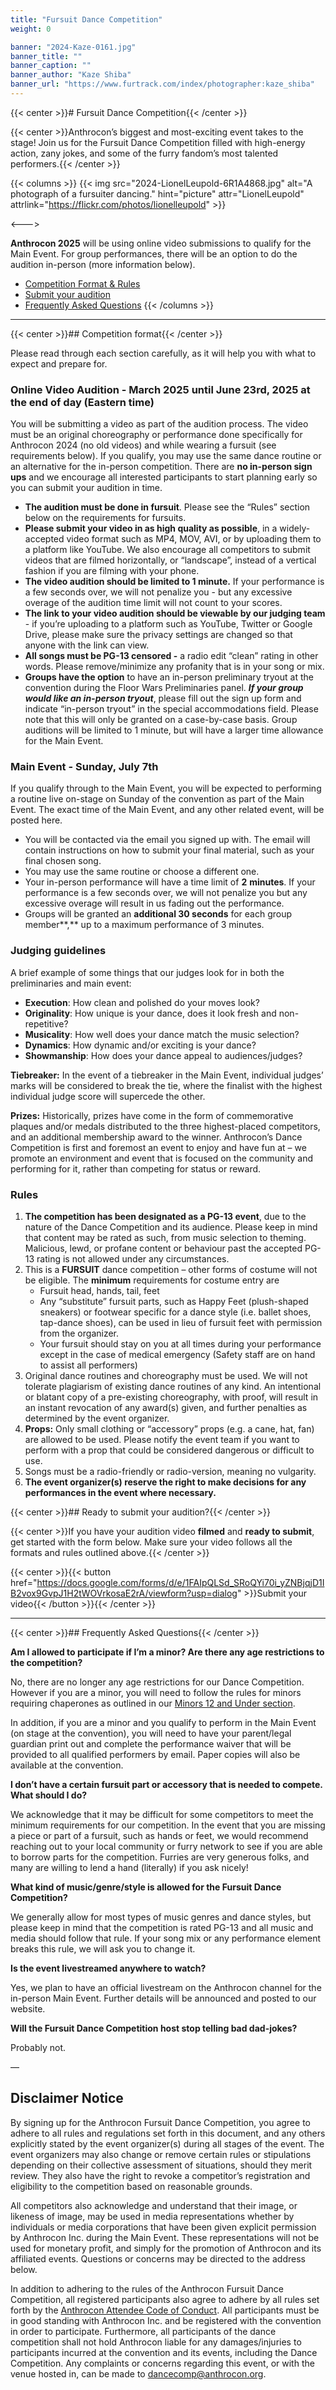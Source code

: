```yaml
---
title: "Fursuit Dance Competition"
weight: 0

banner: "2024-Kaze-0161.jpg"
banner_title: ""
banner_caption: ""
banner_author: "Kaze Shiba"
banner_url: "https://www.furtrack.com/index/photographer:kaze_shiba"
---
```


{{< center >}}# Fursuit Dance Competition{{< /center >}}

{{< center >}}Anthrocon’s biggest and most-exciting event takes to the stage! Join us for the Fursuit Dance Competition filled with high-energy action, zany jokes, and some of the furry fandom’s most talented performers.{{< /center >}}

{{< columns >}}
{{< img src="2024-LionelLeupold-6R1A4868.jpg" alt="A photograph of a fursuiter dancing." hint="picture" attr="LionelLeupold" attrlink="https://flickr.com/photos/lionelleupold" >}}

<--->

**Anthrocon 2025** will be using online video submissions to qualify for the Main Event. For group performances, there will be an option to do the audition in-person (more information below).

- [Competition Format & Rules](#competition-format)
- [Submit your audition](#ready-to-submit-your-audition)
- [Frequently Asked Questions](#frequently-asked-questions)
{{< /columns >}}

***

{{< center >}}## Competition format{{< /center >}}

Please read through each section carefully, as it will help you with what to expect and prepare for.

### Online Video Audition - March 2025 until June 23rd, 2025 at the end of day (Eastern time)

You will be submitting a video as part of the audition process. The video must be an original choreography or performance done specifically for Anthrocon 2024 (no old videos) and while wearing a fursuit (see requirements below). If you qualify, you may use the same dance routine or an alternative for the in-person competition. There are **no in-person sign ups** and we encourage all interested participants to start planning early so you can submit your audition in time.

- **The audition must be done in fursuit**. Please see the “Rules” section below on the requirements for fursuits.
- **Please submit your video in as high quality as possible**, in a widely-accepted video format such as MP4, MOV, AVI, or by uploading them to a platform like YouTube. We also encourage all competitors to submit videos that are filmed horizontally, or “landscape”, instead of a vertical fashion if you are filming with your phone.
- **The video audition should be limited to 1 minute.** If your performance is a few seconds over, we will not penalize you - but any excessive overage of the audition time limit will not count to your scores.
- **The link to your video audition should be viewable by our judging team** - if you’re uploading to a platform such as YouTube, Twitter or Google Drive, please make sure the privacy settings are changed so that anyone with the link can view.
- **All songs must be PG-13 censored -** a radio edit “clean” rating in other words. Please remove/minimize any profanity that is in your song or mix.
- **Groups have the option** to have an in-person preliminary tryout at the convention during the Floor Wars Preliminaries panel. ***If your group would like an in-person tryout***, please fill out the sign up form and indicate “in-person tryout” in the special accommodations field. Please note that this will only be granted on a case-by-case basis. Group auditions will be limited to 1 minute, but will have a larger time allowance for the Main Event.

### Main Event - Sunday, July 7th

If you qualify through to the Main Event, you will be expected to performing a routine live on-stage on Sunday of the convention as part of the Main Event. The exact time of the Main Event, and any other related event, will be posted here.

- You will be contacted via the email you signed up with. The email will contain instructions on how to submit your final material, such as your final chosen song.
- You may use the same routine or choose a different one.
- Your in-person performance will have a time limit of **2** **minutes**. If your performance is a few seconds over, we will not penalize you but any excessive overage will result in us fading out the performance.
- Groups will be granted an **additional 30 seconds** for each group member**,** up to a maximum performance of 3 minutes.

### Judging guidelines

A brief example of some things that our judges look for in both the preliminaries and main event:

- **Execution**: How clean and polished do your moves look?
- **Originality**: How unique is your dance, does it look fresh and non-repetitive?
- **Musicality**: How well does your dance match the music selection?
- **Dynamics**: How dynamic and/or exciting is your dance?
- **Showmanship**: How does your dance appeal to audiences/judges?

**Tiebreaker:** In the event of a tiebreaker in the Main Event, individual judges’ marks will be considered to break the tie, where the finalist with the highest individual judge score will supercede the other.

**Prizes:** Historically, prizes have come in the form of commemorative plaques and/or medals distributed to the three highest-placed competitors, and an additional membership award to the winner. Anthrocon’s Dance Competition is first and foremost an event to enjoy and have fun at – we promote an environment and event that is focused on the community and performing for it, rather than competing for status or reward.

### Rules

1. **The competition has been designated as a PG-13 event**, due to the nature of the Dance Competition and its audience. Please keep in mind that content may be rated as such, from music selection to theming. Malicious, lewd, or profane content or behaviour past the accepted PG-13 rating is not allowed under any circumstances.
2. This is a **FURSUIT** dance competition – other forms of costume will not be eligible. The **minimum** requirements for costume entry are
    - Fursuit head, hands, tail, feet
    - Any “substitute” fursuit parts, such as Happy Feet (plush-shaped sneakers) or footwear specific for a dance style (i.e. ballet shoes, tap-dance shoes), can be used in lieu of fursuit feet with permission from the organizer.
    - Your fursuit should stay on you at all times during your performance except in the case of medical emergency (Safety staff are on hand to assist all performers)
3. Original dance routines and choreography must be used. We will not tolerate plagiarism of existing dance routines of any kind. An intentional or blatant copy of a pre-existing choreography, with proof, will result in an instant revocation of any award(s) given, and further penalties as determined by the event organizer.
4. **Props:** Only small clothing or “accessory” props (e.g. a cane, hat, fan) are allowed to be used. Please notify the event team if you want to perform with a prop that could be considered dangerous or difficult to use.
5. Songs must be a radio-friendly or radio-version, meaning no vulgarity.
6. **The event organizer(s) reserve the right to make decisions for any performances in the event where necessary.**

{{< center >}}## Ready to submit your audition?{{< /center >}}

{{< center >}}If you have your audition video **filmed** and **ready to submit**, get started with the form below. Make sure your video follows all the formats and rules outlined above.{{< /center >}}

{{< center >}}{{< button href="https://docs.google.com/forms/d/e/1FAIpQLSd_SRoQYi70i_yZNBjqjD1IB2vox9GvpJ1H2tWOVrkosaE2rA/viewform?usp=dialog" >}}Submit your video{{< /button >}}{{< /center >}}

***

{{< center >}}## Frequently Asked Questions{{< /center >}}

**Am I allowed to participate if I’m a minor? Are there any age restrictions to the competition?**

No, there are no longer any age restrictions for our Dance Competition. However if you are a minor, you will need to follow the rules for minors requiring chaperones as outlined in our [Minors 12 and Under section](/faq/minors-questions).

In addition, if you are a minor and you qualify to perform in the Main Event (on stage at the convention), you will need to have your parent/legal guardian print out and complete the performance waiver that will be provided to all qualified performers by email. Paper copies will also be available at the convention.

**I don’t have a certain fursuit part or accessory that is needed to compete. What should I do?**

We acknowledge that it may be difficult for some competitors to meet the minimum requirements for our competition. In the event that you are missing a piece or part of a fursuit, such as hands or feet, we would recommend reaching out to your local community or furry network to see if you are able to borrow parts for the competition. Furries are very generous folks, and many are willing to lend a hand (literally) if you ask nicely!

**What kind of music/genre/style is allowed for the Fursuit Dance Competition?**

We generally allow for most types of music genres and dance styles, but please keep in mind that the competition is rated PG-13 and all music and media should follow that rule. If your song mix or any performance element breaks this rule, we will ask you to change it.

**Is the event livestreamed anywhere to watch?**

Yes, we plan to have an official livestream on the Anthrocon channel for the in-person Main Event. Further details will be announced and posted to our website.

**Will the Fursuit Dance Competition host stop telling bad dad-jokes?**

Probably not.

—

## **Disclaimer Notice**

By signing up for the Anthrocon Fursuit Dance Competition, you agree to adhere to all rules and regulations set forth in this document, and any others explicitly stated by the event organizer(s) during all stages of the event. The event organizers may also change or remove certain rules or stipulations depending on their collective assessment of situations, should they merit review. They also have the right to revoke a competitor’s registration and eligibility to the competition based on reasonable grounds.

All competitors also acknowledge and understand that their image, or likeness of image, may be used in media representations whether by individuals or media corporations that have been given explicit permission by Anthrocon Inc. during the Main Event. These representations will not be used for monetary profit, and simply for the promotion of Anthrocon and its affiliated events. Questions or concerns may be directed to the address below.

In addition to adhering to the rules of the Anthrocon Fursuit Dance Competition, all registered participants also agree to adhere by all rules set forth by the [Anthrocon Attendee Code of Conduct](https://www.anthrocon.org/standards-of-conduct). All participants must be in good standing with Anthrocon Inc. and be registered with the convention in order to participate. Furthermore, all participants of the dance competition shall not hold Anthrocon liable for any damages/injuries to participants incurred at the convention and its events, including the Dance Competition. Any complaints or concerns regarding this event, or with the venue hosted in, can be made to [dancecomp@anthrocon.org](mailto:dancecomp@anthrocon.org).
